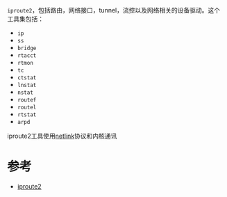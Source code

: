 `iproute2`，包括路由，网络接口，tunnel，流控以及网络相关的设备驱动。这个工具集包括：

* `ip`
* `ss`
* `bridge`
* `rtacct`
* `rtmon`
* `tc`
* `ctstat`
* `lnstat`
* `nstat`
* `routef`
* `routel`
* `rtstat`
* `arpd`

iproute2工具使用[netlink](https://en.wikipedia.org/wiki/Netlink)协议和内核通讯

# 参考

* [iproute2](https://en.wikipedia.org/wiki/Iproute2)